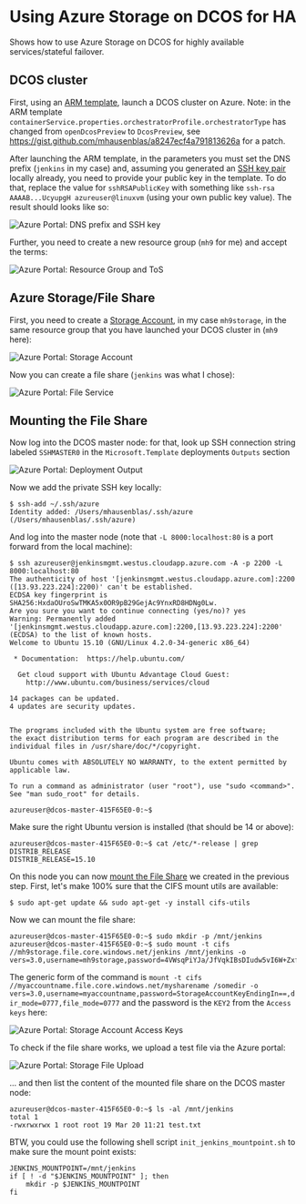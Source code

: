 # Using Azure Storage on DCOS for HA

Shows how to use Azure Storage on DCOS for highly available services/stateful failover.

## DCOS cluster

First, using an [ARM template](https://portal.azure.com/#create/Microsoft.Template/uri/https%3A%2F%2Fgist.githubusercontent.com%2Fmhausenblas%2Fa8247ecf4a791813626a%2Fraw%2F673cc5a69791e078c82f806a58ce44d344b38e29%2Fazuredeploy.nojumpbox.json), launch a DCOS cluster on Azure. Note: in the ARM template `containerService.properties.orchestratorProfile.orchestratorType` has changed from `openDcosPreview` to `DcosPreview`, see https://gist.github.com/mhausenblas/a8247ecf4a791813626a for a patch.

After launching the ARM template, in the parameters you must set the DNS prefix (`jenkins` in my case) and, assuming you generated an [SSH key pair](https://azure.microsoft.com/en-us/documentation/articles/virtual-machines-linux-use-ssh-key/) locally already, you need to provide your public key in the template. To do that, replace the value for `sshRSAPublicKey` with something like `ssh-rsa AAAAB...UcyupgH azureuser@linuxvm` (using your own public key value). The result should looks like so:

![Azure Portal: DNS prefix and SSH key](acs-template-dns-and-ssh-key.png)

Further, you need to create a new resource group (`mh9` for me) and accept the terms:

![Azure Portal: Resource Group and ToS](acs-template-new-rg-and-accept-terms.png)

## Azure Storage/File Share

First, you need to create a [Storage Account](https://portal.azure.com/#create/Microsoft.StorageAccount-ARM), in my case `mh9storage`, in the same resource group that you have launched your DCOS cluster in (`mh9` here):

![Azure Portal: Storage Account](azure-portal-storage.png)

Now you can create a file share (`jenkins` was what I chose):

![Azure Portal: File Service](azure-portal-storage-fileshare.png)

## Mounting the File Share

Now log into the DCOS master node: for that, look up SSH connection string labeled `SSHMASTER0` in the `Microsoft.Template` deployments `Outputs` section 

![Azure Portal: Deployment Output](azure-portal-deployment-output.png)

Now we add the private SSH key locally:

    $ ssh-add ~/.ssh/azure
    Identity added: /Users/mhausenblas/.ssh/azure (/Users/mhausenblas/.ssh/azure)

And log into the master node (note that `-L 8000:localhost:80` is a port forward from the local machine):

    $ ssh azureuser@jenkinsmgmt.westus.cloudapp.azure.com -A -p 2200 -L 8000:localhost:80
    The authenticity of host '[jenkinsmgmt.westus.cloudapp.azure.com]:2200 ([13.93.223.224]:2200)' can't be established.
    ECDSA key fingerprint is SHA256:HxdaOUroSwTMKA5x0OR9pB29GejAc9YnxRD8HDNg0Lw.
    Are you sure you want to continue connecting (yes/no)? yes
    Warning: Permanently added '[jenkinsmgmt.westus.cloudapp.azure.com]:2200,[13.93.223.224]:2200' (ECDSA) to the list of known hosts.
    Welcome to Ubuntu 15.10 (GNU/Linux 4.2.0-34-generic x86_64)
    
     * Documentation:  https://help.ubuntu.com/
     
      Get cloud support with Ubuntu Advantage Cloud Guest:
        http://www.ubuntu.com/business/services/cloud
        
    14 packages can be updated.
    4 updates are security updates.
    
    
    The programs included with the Ubuntu system are free software;
    the exact distribution terms for each program are described in the
    individual files in /usr/share/doc/*/copyright.

    Ubuntu comes with ABSOLUTELY NO WARRANTY, to the extent permitted by
    applicable law.

    To run a command as administrator (user "root"), use "sudo <command>".
    See "man sudo_root" for details.

    azureuser@dcos-master-415F65E0-0:~$

Make sure the right Ubuntu version is installed (that should be 14 or above):

    azureuser@dcos-master-415F65E0-0:~$ cat /etc/*-release | grep DISTRIB_RELEASE
    DISTRIB_RELEASE=15.10

On this node you can now [mount the File Share](https://azure.microsoft.com/en-us/documentation/articles/storage-how-to-use-files-linux/) we created in the previous step. First, let's make 100% sure that the CIFS mount utils are available:

    $ sudo apt-get update && sudo apt-get -y install cifs-utils

Now we can mount the file share:

    azureuser@dcos-master-415F65E0-0:~$ sudo mkdir -p /mnt/jenkins
    azureuser@dcos-master-415F65E0-0:~$ sudo mount -t cifs //mh9storage.file.core.windows.net/jenkins /mnt/jenkins -o vers=3.0,username=mh9storage,password=4VWsqPiYJa/JfVqkIBsDIudw5vI6W+ZxfhJPjg9C1rYi9d/dnUjAz0h8N2oc/gxyoIBmrxNCb4O6bCoiXK+DLA==,dir_mode=0777,file_mode=0777

The generic form of the command is `mount -t cifs //myaccountname.file.core.windows.net/mysharename /somedir -o vers=3.0,username=myaccountname,password=StorageAccountKeyEndingIn==,dir_mode=0777,file_mode=0777` and the password is the `KEY2` from the `Access keys` here:

![Azure Portal: Storage Account Access Keys](azure-portal-storage-accesskeys.png)

To check if the file share works, we upload a test file via the Azure portal:

![Azure Portal: Storage File Upload](azure-portal-storage-fileupload.png)

… and then list the content of the mounted file share on the DCOS master node:

    azureuser@dcos-master-415F65E0-0:~$ ls -al /mnt/jenkins
    total 1
    -rwxrwxrwx 1 root root 19 Mar 20 11:21 test.txt

BTW, you could use the following shell script `init_jenkins_mountpoint.sh` to make sure the mount point exists:

    JENKINS_MOUNTPOINT=/mnt/jenkins
    if [ ! -d "$JENKINS_MOUNTPOINT" ]; then
        mkdir -p $JENKINS_MOUNTPOINT
    fi

